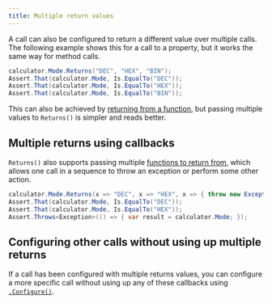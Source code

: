 ```yaml
---
title: Multiple return values
---
```


<!--
```requiredcode
public interface ICalculator {
    int Add(int a, int b);
    string Mode { get; set; }
}
ICalculator calculator;
[SetUp] public void SetUp() { calculator = Substitute.For<ICalculator>(); }
```
-->

A call can also be configured to return a different value over multiple calls. The following example shows this for a call to a property, but it works the same way for method calls.

```csharp
calculator.Mode.Returns("DEC", "HEX", "BIN");
Assert.That(calculator.Mode, Is.EqualTo("DEC"));
Assert.That(calculator.Mode, Is.EqualTo("HEX"));
Assert.That(calculator.Mode, Is.EqualTo("BIN"));
```

This can also be achieved by [returning from a function](/help/return-from-function), but passing multiple values to `Returns()` is simpler and reads better.

## Multiple returns using callbacks

`Returns()` also supports passing multiple [functions to return from](/help/return-from-function), which allows one call in a sequence to throw an exception or perform some other action.

```csharp
calculator.Mode.Returns(x => "DEC", x => "HEX", x => { throw new Exception(); });
Assert.That(calculator.Mode, Is.EqualTo("DEC"));
Assert.That(calculator.Mode, Is.EqualTo("HEX"));
Assert.Throws<Exception>(() => { var result = calculator.Mode; });
```

## Configuring other calls without using up multiple returns

If a call has been configured with multiple returns values, you can configure a more specific call without using up any of these callbacks using [`.Configure()`](/help/configure/).